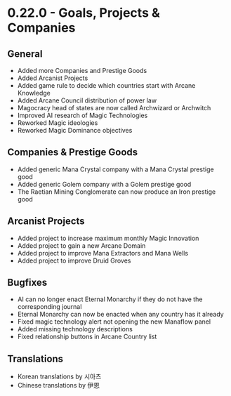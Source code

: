 # 0.22.0 - Goals, Projects & Companies

## General
- Added more Companies and Prestige Goods
- Added Arcanist Projects
- Added game rule to decide which countries start with Arcane Knowledge
- Added Arcane Council distribution of power law
- Magocracy head of states are now called Archwizard or Archwitch
- Improved AI research of Magic Technologies
- Reworked Magic ideologies
- Reworked Magic Dominance objectives

## Companies & Prestige Goods
- Added generic Mana Crystal company with a Mana Crystal prestige good
- Added generic Golem company with a Golem prestige good
- The Raetian Mining Conglomerate can now produce an Iron prestige good

## Arcanist Projects
- Added project to increase maximum monthly Magic Innovation
- Added project to gain a new Arcane Domain
- Added project to improve Mana Extractors and Mana Wells
- Added project to improve Druid Groves

## Bugfixes
- AI can no longer enact Eternal Monarchy if they do not have the corresponding journal
- Eternal Monarchy can now be enacted when any country has it already
- Fixed magic technology alert not opening the new Manaflow panel
- Added missing technology descriptions
- Fixed relationship buttons in Arcane Country list

## Translations
- Korean translations by 시아츠
- Chinese translations by 伊恩